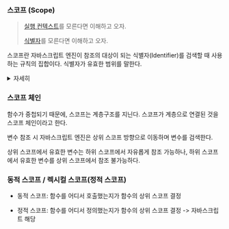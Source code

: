 ### 스코프 (Scope)

> [실행 컨텍스트]()를 모른다면 이해하고 오자.
>
> [식별자](variable.md)를 모른다면 이해하고 오자.

스코프란 자바스크립트 엔진이 참조의 대상이 되는 식별자(Identifier)를 검색할 때 사용하는 규칙의 집합이다.
식별자가 유효한 범위를 말한다.

<details>
    <summary>자세히</summary>

    프로그래밍은 변수를 선언하고, 값을 할당한다. 변수는 전역 또는 코드 블록이나 함수 내에 선언될 수 있다. 식별자는 자신이 어디에서 선언되었는지에 의해 참조될 수 있는 범위를 갖는다.
    전역변수 x는 어디서든 참조할 수 있지만, 함수 내부 변수는 함수에서만 참조가 가능하다.
    이와 같은 규칙을 스코프라고 한다.
</details>

### 스코프 체인

함수가 중첩되기 때문에, 스코프는 계층구조를 지닌다. 스코프가 계층으로 연결된 것을 스코프 체인이라고 한다.

변수 참조 시 자바스크립트 엔진은 상위 스코프 방향으로 이동하며 변수를 검색한다.

상위 스코프에서 유효한 변수는 하위 스코프에서 자유롭게 참조 가능하나, 하위 스코프에서 유효한 변수를 상위 스코프에서 참조 불가능하다.


### 동적 스코프 / 렉시컬 스코프(정적 스코프)

- 동적 스코프: 함수를 어디서 호출했는지가 함수의 상위 스코프 결정

- 정적 스코프: 함수를 어디서 정의했는지가 함수의 상위 스코프 결정 -> 자바스크립트 해당